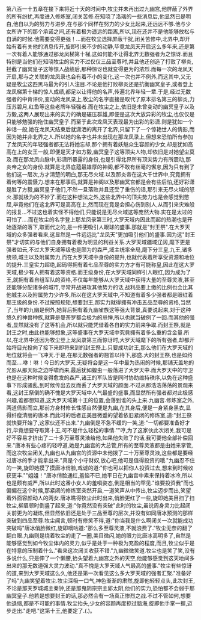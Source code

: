 第八百一十五章在接下来将近十天的时间中,牧尘并未再出过九幽宫,他屏蔽了外界的所有纷扰,再度进入修炼室,闭关苦修.在知晓了洛璃的一些消息后,他显然已是明白,他自以为的努力与进步,在与那个同样在努力的少女比起来,还远远不够.他与少女所许下的那个承诺之间,还有着极为遥远的距离,所以,现在还并不是他能够放松与自满的时候.他需要变得更强！…而在牧尘选择屏蔽干扰,闭关苦修中,北界中,却开始有着有关他的消息传开,旋即引来不少的动静,毕竟龙凤天开启这么多年来,还是第一次有着人能够通过那龙凤梯第十梯,这如何能不让得北界无数强者为之惊讶.而且特别是当他们在知晓牧尘的实力不过仅仅三品至尊时,并且他还创造了打败了柳炎,拦截了幽冥皇子这等惊人战绩后,那种惊讶也就变得更为的浓烈.而每一次的龙凤天开启,那与之关联的龙凤录也会有着不小的变化,这一次也并不例外,而这其中,又无疑是牧尘这匹黑马最为的引人注目.不论是他打败柳炎还是抗衡幽冥皇子,或者登上龙凤梯第十梯的惊人成绩,都足以让得他的名声,传遍北界年轻一辈.于是,经过无数强者的中肯评价,变动的龙凤录上,牧尘的名字直接是取代了原本排名第三的柳炎,力压苏碧月,红鱼等这些老牌年轻强者.而在牧尘之上,依旧是未曾变动的幽冥皇子以及方毅,这两人展现出来的实力的确是碾压群雄,即便是这次大放异彩的牧尘,也仅仅是只能够勉强的拖住幽冥皇子.而至于此次龙凤天表现最为出彩的彩潇.则是犹如一个神话一般,她在龙凤天结束后就潇洒的离开了北界,只留下了一个惊艳世人的倩影,而因为她并非北界之人.所以她的名字也并未出现在那龙凤录上,但想来恐怕所有参加了龙凤天的年轻强者都无法将她忘却,那个拥有着妖魅众生容颜的少女,却是犹如高高在上的女王一般,即便是天才如方毅,幽冥皇子这等顶尖人物,却依旧是对她望尘莫及.而在那龙凤山脉中,彩潇所暴露的身份,也是引得北界所有顶尖势力有所震动,那炎帝之女的身份.就算是北界底蕴最雄厚的神阁,都不敢有丝毫的懈怠,因为只有到了他们这一层次,方才清楚的明白,那无尽火域.以及那炎帝在这大千世界中,究竟拥有着何等的震慑力.想来在那事后,就算是神阁以及那幽冥宫都是会有些后怕,还好彩潇是胜了方毅,幽冥皇子他们,不然一旦落败并且还受了重伤的话,那引来无尽火域的怒火.那就极为的不妙了.而在这种想法之外,这些北界中的顶尖势力也是会感觉到憋屈,毕竟他们在这北界可是高高在上,然而现在竟是会担心伤到别人,从而引来灾难般的报复…不过这也着实怪不得他们,只能说是无尽火域这等庞然大物.实在是太过的可怕了.…而在牧尘的名字登上那龙凤录第三时,大罗天域内因此而起的热潮也是开始逐渐的落下,取而代之的,是一件更吸引人眼球的盛事.那就是"封王祭".在大罗天域的众多强者看来,这显然是一件远远比"龙凤天"更加吸引他们的盛事.因为这"封王祭"才切实的与他们自身拥有着极为明显的利益关系.大罗天域疆域辽阔,麾下更是强者如云,不过大罗天域等级也是颇为的森严,域主统率全局,麾下分三皇,九王,诸多统领,城主以及附属势力,而在大罗天域中身份的提升,也就代表着所享受资源和地位的提升.三皇实力超绝,起码得拥有着七品至尊的实力方才有可能称皇,因此在这大罗天域,极少有人拥有着这等资格.而王级身份,在大罗天域同样引人眼红,因为成为了王,就拥有着自组军队的资格,不仅每年能够从大罗天域中获得大量的至尊灵液,甚至还能够分配诸多的城市,寻常开战进攻其他势力的话,战利品要上缴的比例也会比其他城主以及附属势力少许多,所以在这大罗天域中,不知道有着多少强者都是眼红着那王级的身份.不过按照规矩,想要封王,那实力就得拥有冲击五品至尊的资格,当然了,当年的九幽是例外,她背后拥有着九幽雀族这等强大背景,真要说起来,对于这种悠久的神兽种族,就算是曼荼罗都会极为的忌惮,所以也就当破例了一回.而其他的强者,显然就没有了这等机会,所以就只能凭借着各自的实力前来争取.而封王祭,就是封王之时,由此也能够想象,这等盛事在大罗天域中究竟拥有着多么重的含金量.所以,在北界中还因为牧尘登上龙凤录第三而惊讶时,大罗天域麾下的所有强者,却都开始将目光投向了接下来即将来到的封王祭上.只要成功封王,那么他们在大罗天域的地位就将会一飞冲天.于是,在那无数强者的翘首以待下,那盛.大的封王祭,也是如约而至.…咻！咻！今日的大罗天,无疑将会是这一年中最为热闹的时候,那铺天盖地的光影从那天际之边呼啸而来,最后犹如蝗虫一般落进了大罗天中.而大罗天中的守卫也是在这种时候变得愈发的森严,诸王的军队皆是同时协助维持秩序,以免在这种盛事下形成骚乱,到时候传出去反而丢了大罗天域的颜面.不过从那浩浩荡荡的景观来看,这封王祭倒的确不愧是大罗天域中人气最盛的盛事,而显然所有强者都对此极感兴趣,谁都想知道,这大罗天域第十王的位置,会落到谁的头上来.九幽宫.修炼室之外,两道倩影而立,那前方身材修长性感自然便是九幽,在其身后,便是一身紧身黑衣,显得纤瘦清丽的唐冰.而此时的后者正美目微蹙的望着依旧紧闭的修炼室,道:"封王祭就快要开始了,这家伙还不出来."九幽倒是不急不缓的一笑,道:"一切都要准备好才行,毕竟想要夺取第十王,可不是什么轻松的事情.""哼,为了这家伙此次闭关,我可是好不容易才挤出了二十多万至尊灵液给他,如果他失败了的话,我可要他全部补偿回来."唐冰有些心疼的轻哼道,她是九幽宫的大总管,所有的至尊灵液都是由她来掌管,而这次牧尘闭关,九幽也从九幽宫的资源中未他拨了二十万至尊灵液,这些都是要经过唐冰的手才能拿出来."真是个小守财奴,放心吧,他可是值得投资的哦."九幽忍不住的一笑,旋即她摸了摸唐冰俏脸,戏谑的道:"你也可以把你人投资过去,想来到时候收获更丰.""姐姐！"唐冰俏脸通红,羞恼不已,她平日在九幽宫中素来保持着冰冷,所以也是颇有威严,所以此时这番小女人的羞嗔姿态,倒是相当的罕见."谁要投资我"而也偏偏在这个时候,那紧闭的修炼室突然开启,一道笑声从中传出,牧尘迈步而出,笑望着外面容颜动人的两女.唐冰瞧得牧尘此时出来,俏脸更红了一些,旋即她美目扫了扫牧尘,柳眉顿时倒竖了起来,道:"你竟然没有突破"此时的牧尘,虽说周身灵力比起闭关前更为的凝炼,但显然依旧还是处于三品至尊的层次,并没有如同唐冰预测的那样突破到四品至尊.牧尘闻言,顿时有修笑不得,道:"你当我是什么啊闭关一次就能成功突破吗"唐冰俏脸微红,旋即嘀咕道:"那么多至尊灵液,不就浪费了."牧尘无奈的翻了翻白眼.九幽则是绕着牧尘的走了一圈,美目微闪,她的眼力比唐冰高明多了,自然是能够感觉到如今牧尘体内的灵力,似乎是处于一种极为充盈的程度,而且,牧尘似乎是在特意的压制着什么."看来这次闭关收获不错."九幽微微笑道.牧尘也是笑了笑,没有多说什么,只是伸了一个懒腰,抬头望着九幽宫之外的天空,他能够感觉到这天地间多出来的那无数道强大灵力波动."真不愧是大罗天域人气最高的盛事."牧尘有些惊讶的道,来到大罗天域这么久,他还是第一次看见这么多大罗天域的强者汇聚."准备好了吗"九幽笑望着牧尘.牧尘深吸一口气,神色渐渐的肃然,旋即他轻轻点头,此次封王,不论是那天罗城城主秦钟,还是那鬼阴宗宗主邱太阴,他们的实力,恐怕都不会弱于那幽冥皇子.他若是想要封王的话,那必然会有一场真正惨烈之战.不过不管如何,想要他退缩,都是不可能的事情.牧尘抬头,少女的容颜再度掠过脑海,旋即他手掌一握,迈步走出."走吧."这第十王,他要定了.(.)。
